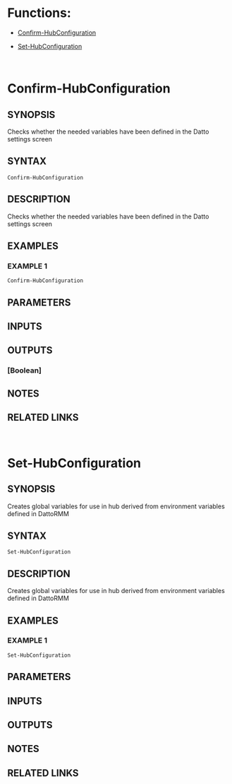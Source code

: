 # Functions:
- [Confirm-HubConfiguration](#Confirm-HubConfiguration)

 - [Set-HubConfiguration](#Set-HubConfiguration)



&nbsp;
&nbsp;
&nbsp;
# Confirm-HubConfiguration

## SYNOPSIS
Checks whether the needed variables have been defined in the Datto settings screen

## SYNTAX

```
Confirm-HubConfiguration
```

## DESCRIPTION
Checks whether the needed variables have been defined in the Datto settings screen

## EXAMPLES

### EXAMPLE 1
```
Confirm-HubConfiguration
```

## PARAMETERS

## INPUTS

## OUTPUTS

### [Boolean]
## NOTES

## RELATED LINKS

&nbsp;
&nbsp;
&nbsp;
# Set-HubConfiguration

## SYNOPSIS
Creates global variables for use in hub derived from environment variables defined in DattoRMM

## SYNTAX

```
Set-HubConfiguration
```

## DESCRIPTION
Creates global variables for use in hub derived from environment variables defined in DattoRMM

## EXAMPLES

### EXAMPLE 1
```
Set-HubConfiguration
```

## PARAMETERS

## INPUTS

## OUTPUTS

## NOTES

## RELATED LINKS
